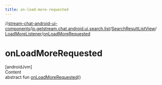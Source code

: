 ```yaml
---
title: on-load-more-requested
---
```

//[stream-chat-android-ui-components](../../../../index.md)/[io.getstream.chat.android.ui.search.list](../../index.md)/[SearchResultListView](../index.md)/[LoadMoreListener](index.md)/[onLoadMoreRequested](onLoadMoreRequested.md)



# onLoadMoreRequested  
[androidJvm]  
Content  
abstract fun [onLoadMoreRequested](onLoadMoreRequested.md)()  



